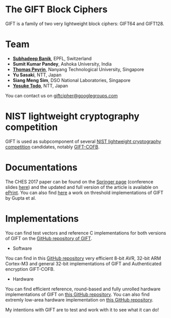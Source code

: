 <h1>The GIFT Block Ciphers</h1>
GIFT is a family of two very lightweight block ciphers: GIFT64 and GIFT128. 

# Team
- **[Subhadeep Banik](https://sites.google.com/site/monsieurlelanc)**, EPFL, Switzerland
- **Sumit Kumar Pandey**, Ashoka University, India
- **[Thomas Peyrin](https://sites.google.com/site/thomaspeyrin/)**, Nanyang Technological University, Singapore
- **Yu Sasaki**, NTT, Japan
- **Siang Meng Sim**, DSO National Laboratories, Singapore
- **[Yosuke Todo](https://ysktodo.wordpress.com/)**, NTT, Japan

You can contact us on [giftcipher@googlegroups.com](mailto:giftcipher@googlegroups.com)

# NIST lightweight cryptography competition

GIFT is used as subpcomponent of several [NIST lightweight cryptography competition](https://csrc.nist.gov/Projects/lightweight-cryptography) candidates, notably [GIFT-COFB](https://www.isical.ac.in/~lightweight/COFB/).

# Documentations 

The CHES 2017 paper can be found on the [Springer page](https://link.springer.com/chapter/10.1007/978-3-319-66787-4_16) (conference slides [here](https://ches.iacr.org/2017/slides/ches2017s5t3.pdf)) and the updated and full version of the article is available on [ePrint](https://eprint.iacr.org/2017/622.pdf). You can also find [here](https://eprint.iacr.org/2017/1040.pdf) a work on threshold implementations of GIFT by Gupta et al.


# Implementations

You can find test vectors and reference C implementations for both versions of GIFT on the [GitHub repository of GIFT](https://github.com/giftcipher/gift). 

- Software 

You can find in this [GitHub repository](https://github.com/aadomn/gift) very efficient 8-bit AVR, 32-bit ARM Cortex-M3 and general 32-bit implementations of GIFT and Authenticated encryption GIFT-COFB. 
 
- Hardware 

You can find efficient reference, round-based and fully unrolled hardware implementations of GIFT on [this GitHub repository](https://github.com/qantik/Energy-Analysis-of-Lightweight-AEAD-Circuit). You can also find extremly low-area hardware implementation on [this GitHub repository](https://github.com/qantik/Low-latency-Meets-Low-area-An-Improved-Bit-Sliding-Technique-for-AES-SKINNY-and-GIFT).

My intentions with GIFT are to test and work with it to see what it can do!
